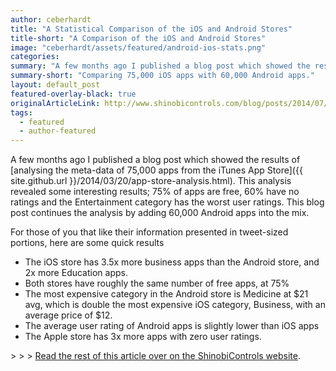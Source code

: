```yaml
---
author: ceberhardt
title: "A Statistical Comparison of the iOS and Android Stores"
title-short: "A Comparison of the iOS and Android Stores"
image: "ceberhardt/assets/featured/android-ios-stats.png"
categories: 
summary: "A few months ago I published a blog post which showed the results of analysing the meta-data of 75,000 apps from the iTunes App Store. This blog post continues the analysis by adding 60,000 Android apps into the mix."
summary-short: "Comparing 75,000 iOS apps with 60,000 Android apps."
layout: default_post
featured-overlay-black: true
originalArticleLink: http://www.shinobicontrols.com/blog/posts/2014/07/09/a-statistical-comparison-of-the-ios-and-android-stores
tags:
  - featured
  - author-featured
---
```


A few months ago I published a blog post which showed the results of [analysing the meta-data of 75,000 apps from the iTunes App Store]({{ site.github.url }}/2014/03/20/app-store-analysis.html). This analysis revealed some interesting results; 75% of apps are free, 60% have no ratings and the Entertainment category has the worst user ratings. This blog post continues the analysis by adding 60,000 Android apps into the mix.

For those of you that like their information presented in tweet-sized portions, here are some quick results

- The iOS store has 3.5x more business apps than the Android store, and 2x more Education apps.
- Both stores have roughly the same number of free apps, at 75%
- The most expensive category in the Android store is Medicine at $21 avg, which is double the most expensive iOS category, Business, with an average price of $12.
- The average user rating of Android apps is slightly lower than iOS apps
- The Apple store has 3x more apps with zero user ratings.

&gt; &gt; &gt; [Read the rest of this article over on the ShinobiControls website](http://www.shinobicontrols.com/blog/posts/2014/07/09/a-statistical-comparison-of-the-ios-and-android-stores).


